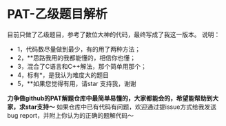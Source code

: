 # PAT-乙级题目解析

   目前只做了乙级题目，参考了数位大神的代码，最终写成了我这一版本。
说明：
- 1，代码数尽量做到最少，有的用了两种方法；
- 2，**思路我用的我都能懂的，相信你也懂；
- 3，混合了C语言和C++解法，那个简单用那个；
- 4，标有*，是我认为难度大的题目
- 5，**如果您觉得有用，请star 支持我，谢谢

**力争做github的PAT解题仓库中最简单易懂的，大家都能会的，希望能帮助到大家，求star支持～**
如果仓库中已有代码有问题，欢迎通过提issue方式给我发送bug report，并附上你认为的正确的题解代码～
